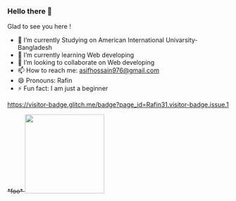 ### Hello there 👋
Glad to see you here !

- 🔭 I’m currently Studying on American International Univarsity-Bangladesh
- 🌱 I’m currently learning Web developing
- 👯 I’m looking to collaborate on Web developing
- 📫 How to reach me: asifhossain976@gmail.com
- 😄 Pronouns: Rafin
- ⚡ Fun fact: I am just a beginner

https://visitor-badge.glitch.me/badge?page_id=Rafin31.visitor-badge.issue.1

<del>
*foo*
</del>



<img height="180em" src="https://github-readme-stats.vercel.app/api?username=Rafin31&show_icons=true&hide_border=true&&count_private=true&include_all_commits=true" />
